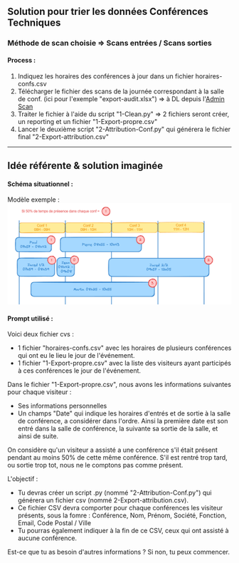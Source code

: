## Solution pour trier les données Conférences Techniques
### Méthode de scan choisie => Scans entrées / Scans sorties

#### Process : 
1. Indiquez les horaires des conférences à jour dans un fichier horaires-confs.csv
2. Télécharger le fichier des scans de la journée correspondant à la salle de conf. (ici pour l'exemple "export-audit.xlsx") => à DL depuis l'[Admin Scan](https://www.enerj-meeting.com)
3. Traiter le fichier à l'aide du script "1-Clean.py" => 2 fichiers seront créer, un reporting et un fichier "1-Export-propre.csv"
4. Lancer le deuxième script "2-Attribution-Conf.py" qui générera le fichier final "2-Export-attribution.csv"

------------
## Idée référente & solution imaginée
#### Schéma situationnel :
Modèle exemple :
![Schema situationnel](https://github.com/SD-Voyez/Filtre-Scan-Admin/blob/main/Schema-config-visiteur-conf.png)
#### Prompt utilisé :
Voici deux fichier cvs :
- 1 fichier "horaires-confs.csv" avec les horaires de plusieurs conférences qui ont eu le lieu le jour de l'événement.
- 1 fichier "1-Export-propre.csv" avec la liste des visiteurs ayant participés à ces conférences le jour de l'événement.

Dans le fichier "1-Export-propre.csv", nous avons les informations suivantes pour chaque visiteur :
- Ses informations personnelles
- Un champs "Date" qui indique les horaires d'entrés et de sortie à la salle de conférence, a considérer dans l'ordre. Ainsi la première date est son entré dans la salle de conférence, la suivante sa sortie de la salle, et ainsi de suite. 

On considère qu'un visiteur a assisté a une conférence s'il était présent pendant au moins 50% de cette même conférence.
S'il est rentré trop tard, ou sortie trop tot, nous ne le comptons pas comme présent.

L'objectif : 
- Tu devras créer un script .py (nommé "2-Attribution-Conf.py") qui générera un fichier csv (nommé 2-Export-attribution.csv).
- Ce fichier CSV devra comporter pour chaque conférences les visiteur présents, sous la fomre : Conférence, Nom, Prénom, Société, Fonction, Email, Code Postal / Ville
- Tu pourras également indiquer à la fin de ce CSV, ceux qui ont assisté à aucune conférence.

Est-ce que tu as besoin d'autres informations ?
Si non, tu peux commencer.

